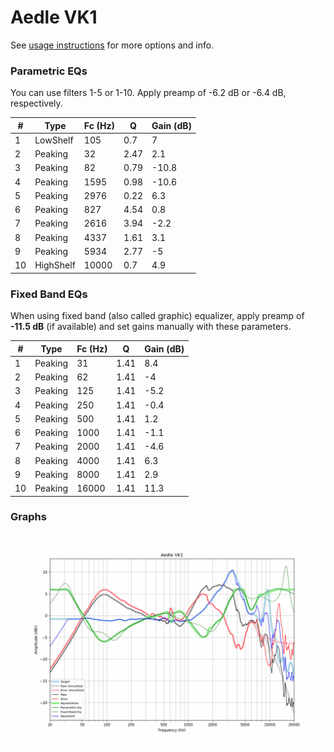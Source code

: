 # Aedle VK1
See [usage instructions](https://github.com/jaakkopasanen/AutoEq#usage) for more options and info.

### Parametric EQs
You can use filters 1-5 or 1-10. Apply preamp of -6.2 dB or -6.4 dB, respectively.

|   # | Type      |   Fc (Hz) |    Q |   Gain (dB) |
|-----|-----------|-----------|------|-------------|
|   1 | LowShelf  |       105 | 0.7  |         7   |
|   2 | Peaking   |        32 | 2.47 |         2.1 |
|   3 | Peaking   |        82 | 0.79 |       -10.8 |
|   4 | Peaking   |      1595 | 0.98 |       -10.6 |
|   5 | Peaking   |      2976 | 0.22 |         6.3 |
|   6 | Peaking   |       827 | 4.54 |         0.8 |
|   7 | Peaking   |      2616 | 3.94 |        -2.2 |
|   8 | Peaking   |      4337 | 1.61 |         3.1 |
|   9 | Peaking   |      5934 | 2.77 |        -5   |
|  10 | HighShelf |     10000 | 0.7  |         4.9 |

### Fixed Band EQs
When using fixed band (also called graphic) equalizer, apply preamp of **-11.5 dB** (if available) and set gains manually with these parameters.

|   # | Type    |   Fc (Hz) |    Q |   Gain (dB) |
|-----|---------|-----------|------|-------------|
|   1 | Peaking |        31 | 1.41 |         8.4 |
|   2 | Peaking |        62 | 1.41 |        -4   |
|   3 | Peaking |       125 | 1.41 |        -5.2 |
|   4 | Peaking |       250 | 1.41 |        -0.4 |
|   5 | Peaking |       500 | 1.41 |         1.2 |
|   6 | Peaking |      1000 | 1.41 |        -1.1 |
|   7 | Peaking |      2000 | 1.41 |        -4.6 |
|   8 | Peaking |      4000 | 1.41 |         6.3 |
|   9 | Peaking |      8000 | 1.41 |         2.9 |
|  10 | Peaking |     16000 | 1.41 |        11.3 |

### Graphs
![](./Aedle%20VK1.png)
